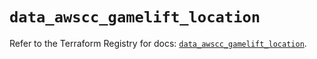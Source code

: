 # `data_awscc_gamelift_location`

Refer to the Terraform Registry for docs: [`data_awscc_gamelift_location`](https://registry.terraform.io/providers/hashicorp/awscc/0.70.0/docs/data-sources/gamelift_location).
